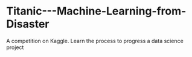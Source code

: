 # Titanic---Machine-Learning-from-Disaster
A competition on Kaggle. Learn the process to progress a data science project
